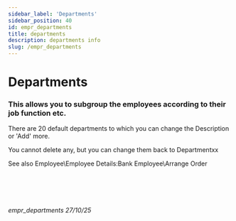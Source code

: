 ```yaml
---
sidebar_label: 'Departments'
sidebar_position: 40
id: empr_departments
title: departments
description: departments info
slug: /empr_departments
---
```


# Departments

### This allows you to subgroup the employees according to their job function etc.
There are 20 default departments to which you can change the Description or 'Add' more.

You cannot delete any, but you can change them back to Departmentxx

See also
Employee\Employee Details:Bank
Employee\Arrange Order
<br/>
<br/>
<br/>
<br/>
<br/>
###### empr_departments 27/10/25

